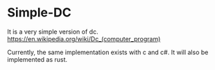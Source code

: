 # Simple-DC
It is a very simple version of dc.
https://en.wikipedia.org/wiki/Dc_(computer_program)

Currently, the same implementation exists with c and c#.
It will also be implemented as rust.
